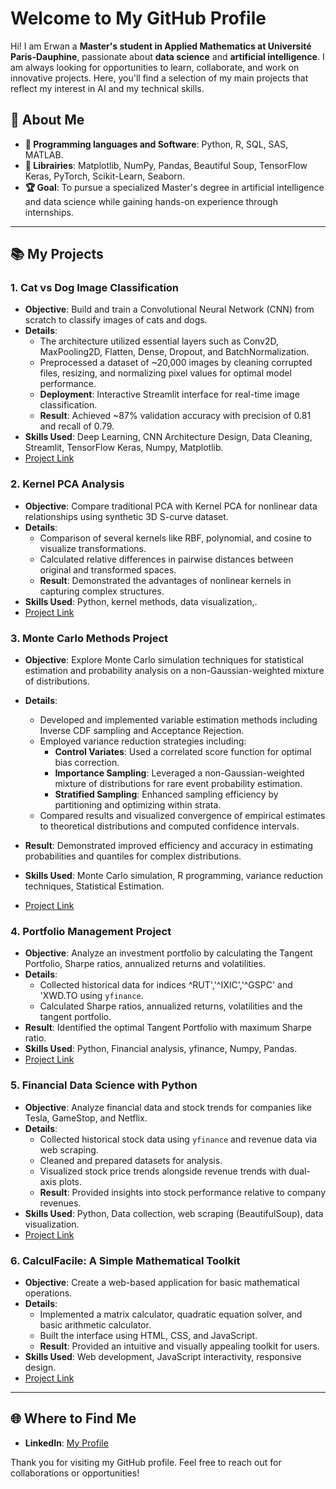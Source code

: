 # Welcome to My GitHub Profile

Hi! I am Erwan a **Master's student in Applied Mathematics at Université Paris-Dauphine**, passionate about **data science** and **artificial intelligence**. I am always looking for opportunities to learn, collaborate, and work on innovative projects. Here, you'll find a selection of my main projects that reflect my interest in AI and my technical skills.

## 🎨 About Me

- **🔧 Programming languages and Software**: Python, R, SQL, SAS, MATLAB.
- **🔬 Librairies**: Matplotlib, NumPy, Pandas, Beautiful Soup, TensorFlow Keras, PyTorch, Scikit-Learn, Seaborn.
- **🏆 Goal**: To pursue a specialized Master's degree in artificial intelligence and data science while gaining hands-on experience through internships.

---

## 📚 My Projects

### 1. **Cat vs Dog Image Classification**

- **Objective**: Build and train a Convolutional Neural Network (CNN) from scratch to classify images of cats and dogs.
- **Details**:
  - The architecture utilized essential layers such as Conv2D, MaxPooling2D, Flatten, Dense, Dropout, and BatchNormalization.
  - Preprocessed a dataset of ~20,000 images by cleaning corrupted files, resizing, and normalizing pixel values for optimal
model performance.
  - **Deployment**: Interactive Streamlit interface for real-time image classification.
  - **Result**: Achieved ~87% validation accuracy with precision of 0.81 and recall of 0.79.
- **Skills Used**: Deep Learning, CNN Architecture Design, Data Cleaning, Streamlit, TensorFlow Keras, Numpy, Matplotlib.
- [Project Link](https://github.com/ErwanR123/Deep_Learning-Based_Cat_and_Dog_Image_Classifier_with_Interactive_Streamlit_Interface)

### 2. **Kernel PCA Analysis**

- **Objective**: Compare traditional PCA with Kernel PCA for nonlinear data relationships using synthetic 3D S-curve dataset.
- **Details**:
  - Comparison of several kernels like RBF, polynomial, and cosine to visualize transformations.
  - Calculated relative differences in pairwise distances between original and transformed spaces.
  - **Result**: Demonstrated the advantages of nonlinear kernels in capturing complex structures.
- **Skills Used**: Python, kernel methods, data visualization,.
- [Project Link](https://github.com/ErwanR123/Kernel-PCA-Exploring-the-Power-of-Nonlinear-Principal-Component-Analysis)


### 3. **Monte Carlo Methods Project**
- **Objective**: Explore Monte Carlo simulation techniques for statistical estimation and probability analysis on a non-Gaussian-weighted mixture of distributions.
- **Details**:
  - Developed and implemented variable estimation methods including Inverse CDF sampling and Acceptance Rejection.
  - Employed variance reduction strategies including:
    - **Control Variates**: Used a correlated score function for optimal bias correction.
    - **Importance Sampling**: Leveraged a non-Gaussian-weighted mixture of distributions for rare event probability estimation.
    - **Stratified Sampling**: Enhanced sampling efficiency by partitioning and optimizing within strata. 
  - Compared results and visualized convergence of empirical estimates to theoretical distributions and computed confidence
intervals.
- **Result**: Demonstrated improved efficiency and accuracy in estimating probabilities and quantiles for complex distributions.

- **Skills Used**: Monte Carlo simulation, R programming, variance reduction techniques, Statistical Estimation.

- [Project Link](https://github.com/ErwanR123/Monte_Carlo_Project)

### 4. **Portfolio Management Project**

- **Objective**: Analyze an investment portfolio by calculating the Tangent Portfolio, Sharpe ratios, annualized returns and volatilities.
- **Details**:
  - Collected historical data for indices ^RUT','^IXIC','^GSPC' and 'XWD.TO using `yfinance`.
  - Calculated Sharpe ratios, annualized returns, volatilities and the tangent portfolio.
- **Result**: Identified the optimal Tangent Portfolio with maximum Sharpe ratio.
- **Skills Used**: Python, Financial analysis, yfinance, Numpy, Pandas.
- [Project Link](https://github.com/ErwanR123/Portfolio_Management_Project)

### 5. **Financial Data Science with Python**

- **Objective**: Analyze financial data and stock trends for companies like Tesla, GameStop, and Netflix.
- **Details**:
  - Collected historical stock data using `yfinance` and revenue data via web scraping.
  - Cleaned and prepared datasets for analysis.
  - Visualized stock price trends alongside revenue trends with dual-axis plots.
  - **Result**: Provided insights into stock performance relative to company revenues.
- **Skills Used**: Python, Data collection, web scraping (BeautifulSoup), data visualization.
- [Project Link](https://github.com/ErwanR123/Financial-Data-Science-with-Python-Coursera-Project)

### 6. **CalculFacile: A Simple Mathematical Toolkit**

- **Objective**: Create a web-based application for basic mathematical operations.
- **Details**:
  - Implemented a matrix calculator, quadratic equation solver, and basic arithmetic calculator.
  - Built the interface using HTML, CSS, and JavaScript.
  - **Result**: Provided an intuitive and visually appealing toolkit for users.
- **Skills Used**: Web development, JavaScript interactivity, responsive design.
- [Project Link](https://github.com/ErwanR123/First-Web-project-2021-/tree/main)

---

## 🌐 Where to Find Me

- **LinkedIn**: [My Profile](https://www.linkedin.com/in/erwan-ouabdesselam/)

Thank you for visiting my GitHub profile. Feel free to reach out for collaborations or opportunities!


